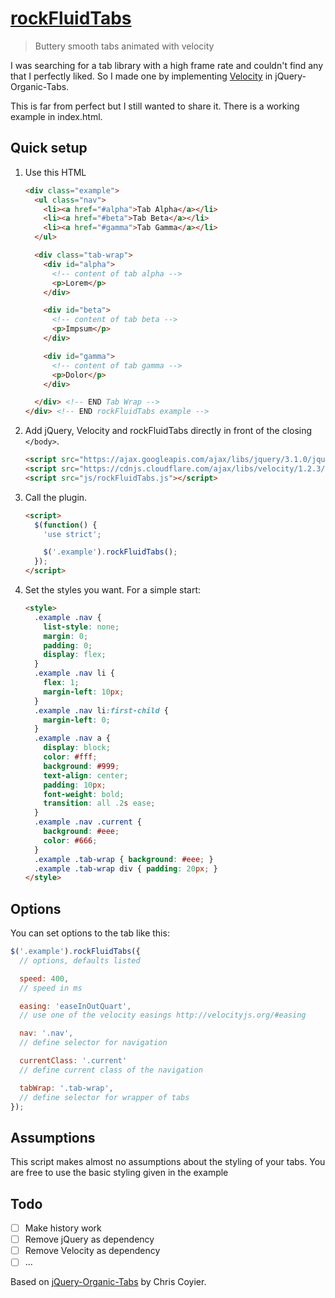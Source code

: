 # [rockFluidTabs](https://rockfluidtabs.pschen.de/)

> Buttery smooth tabs animated with velocity

I was searching for a tab library with a high frame rate and couldn't find any that I perfectly liked.
So I made one by implementing [Velocity](http://julian.com/research/velocity/) in jQuery-Organic-Tabs.

This is far from perfect but I still wanted to share it.
There is a working example in index.html.

## Quick setup
1. Use this HTML

    ```html
    <div class="example">
      <ul class="nav">
        <li><a href="#alpha">Tab Alpha</a></li>
        <li><a href="#beta">Tab Beta</a></li>
        <li><a href="#gamma">Tab Gamma</a></li>
      </ul>
    
      <div class="tab-wrap">
        <div id="alpha">
          <!-- content of tab alpha -->
          <p>Lorem</p>
        </div>
    
        <div id="beta">
          <!-- content of tab beta -->
          <p>Impsum</p>
        </div>
    
        <div id="gamma">
          <!-- content of tab gamma -->
          <p>Dolor</p>
        </div>
    
      </div> <!-- END Tab Wrap -->
    </div> <!-- END rockFluidTabs example -->
    ```

2. Add jQuery, Velocity and rockFluidTabs directly in front of the closing ```</body>```.

    ```html
    <script src="https://ajax.googleapis.com/ajax/libs/jquery/3.1.0/jquery.min.js"></script>
    <script src="https://cdnjs.cloudflare.com/ajax/libs/velocity/1.2.3/velocity.min.js"></script>
    <script src="js/rockFluidTabs.js"></script>
    ```

3. Call the plugin.
    ```html
    <script>
      $(function() {
        'use strict';
    
        $('.example').rockFluidTabs();
      });
    </script>
    ```

4. Set the styles you want. For a simple start:
    ```html
    <style>
      .example .nav {
        list-style: none;
        margin: 0;
        padding: 0;
        display: flex;
      }
      .example .nav li {
        flex: 1;
        margin-left: 10px;
      }
      .example .nav li:first-child {
        margin-left: 0;
      }
      .example .nav a {
        display: block;
        color: #fff;
        background: #999;
        text-align: center;
        padding: 10px;
        font-weight: bold;
        transition: all .2s ease;
      }
      .example .nav .current {
        background: #eee;
        color: #666;
      }
      .example .tab-wrap { background: #eee; }
      .example .tab-wrap div { padding: 20px; }
    </style>
    ```

## Options
You can set options to the tab like this:

```js
$('.example').rockFluidTabs({
  // options, defaults listed

  speed: 400,
  // speed in ms

  easing: 'easeInOutQuart',
  // use one of the velocity easings http://velocityjs.org/#easing

  nav: '.nav',
  // define selector for navigation

  currentClass: '.current'
  // define current class of the navigation

  tabWrap: '.tab-wrap',
  // define selector for wrapper of tabs
});
```

## Assumptions
This script makes almost no assumptions about the styling of your tabs. You are free to use the basic styling given in the example

## Todo
- [ ] Make history work
- [ ] Remove jQuery as dependency
- [ ] Remove Velocity as dependency
- [ ] …

Based on [jQuery-Organic-Tabs](http://css-tricks.com/examples/OrganicTabs/) by Chris Coyier.
